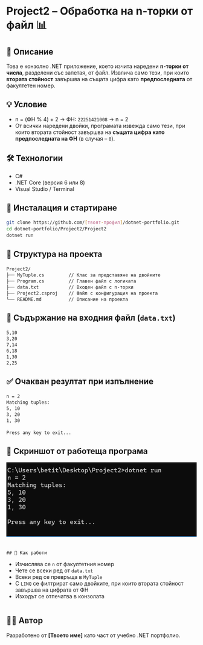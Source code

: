 # Project2 – Обработка на n-торки от файл 📊

## 🧾 Описание  
Това е конзолно .NET приложение, което изчита наредени **n-торки от числа**, разделени със запетая, от файл. Извлича само тези, при които **втората стойност** завършва на същата цифра като **предпоследната** от факултетен номер.

## 💡 Условие  
- n = (ФН % 4) + 2 → ФН: `22251421008` → n = 2  
- От всички наредени двойки, програмата извежда само тези, при които втората стойност завършва на **същата цифра като предпоследната на ФН** (в случая – `0`).

## 🛠️ Технологии  
- C#  
- .NET Core (версия 6 или 8)  
- Visual Studio / Terminal  

## 🧪 Инсталация и стартиране

```bash
git clone https://github.com/[твоят-профил]/dotnet-portfolio.git
cd dotnet-portfolio/Project2/Project2
dotnet run
```

## 📁 Структура на проекта  

```
Project2/
├── MyTuple.cs         // Клас за представяне на двойките
├── Program.cs         // Главен файл с логиката
├── data.txt           // Входен файл с n-торки
├── Project2.csproj    // Файл с конфигурация на проекта
└── README.md          // Описание на проекта
```

## 📄 Съдържание на входния файл (`data.txt`)

```
5,10
3,20
7,14
6,18
1,30
2,25
```

## ✅ Очакван резултат при изпълнение

```
n = 2
Matching tuples:
5, 10
3, 20
1, 30

Press any key to exit...
```

## 📸 Скриншот от работеща програма  
![Примерен изглед](./screenshot.png)

```

## 🧩 Как работи  
```
- Изчислява се `n` от факултетния номер  
- Чете се всеки ред от `data.txt`  
- Всеки ред се превръща в `MyTuple`  
- С `LINQ` се филтрират само двойките, при които втората стойност завършва на цифрата от ФН  
- Изходът се отпечатва в конзолата
  ```

## 👩‍💻 Автор  
Разработено от **[Твоето име]** като част от учебно .NET портфолио.
